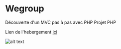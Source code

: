 # Wegroup
Découverte d'un MVC pas à pas avec PHP
Projet PHP 

Lien de l'hebergement [ici](http://vixx.alwaysdata.net/)

![alt text](https://i.ibb.co/YdY8jSK/Capture-d-cran-2021-11-22-165801.png)
